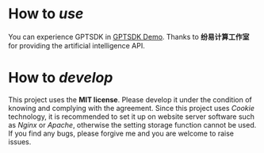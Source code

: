 # How to _use_

You can experience GPTSDK in [GPTSDK Demo](https://ruizesun.github.io/GPTSDK/gptsdk.html).
Thanks to **纷易计算工作室** for providing the artificial intelligence API.

# How to _develop_

This project uses the **MIT license**. Please develop it under the condition of knowing and complying with the agreement.
Since this project uses _Cookie_ technology, it is recommended to set it up on website server software such as _Nginx_ or _Apache_, otherwise the setting storage function cannot be used.
If you find any bugs, please forgive me and you are welcome to raise issues.
